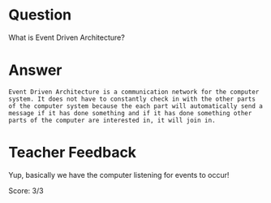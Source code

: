 # Question
What is Event Driven Architecture?

# Answer
    Event Driven Architecture is a communication network for the computer system. It does not have to constantly check in with the other parts of the computer system because the each part will automatically send a message if it has done something and if it has done something other parts of the computer are interested in, it will join in. 

# Teacher Feedback

Yup, basically we have the computer listening for events to occur!

Score: 3/3